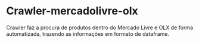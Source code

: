 # Crawler-mercadolivre-olx
Crawler faz a procura de produtos dentro do Mercado Livre e OLX de forma automatizada, trazendo as informações em formato de dataframe.
